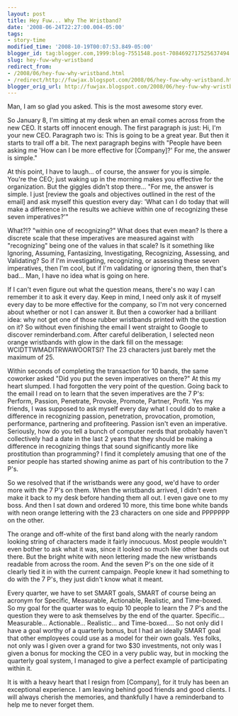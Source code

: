 ```yaml
---
layout: post
title: Hey Fuw... Why The Wristband?
date: '2008-06-24T22:27:00.004-05:00'
tags:
- story-time
modified_time: '2008-10-19T00:07:53.849-05:00'
blogger_id: tag:blogger.com,1999:blog-7551548.post-7084692717525637494
slug: hey-fuw-why-wristband
redirect_from: 
- /2008/06/hey-fuw-why-wristband.html
- /redirect/http://fuwjax.blogspot.com/2008/06/hey-fuw-why-wristband.html
blogger_orig_url: http://fuwjax.blogspot.com/2008/06/hey-fuw-why-wristband.html
---
```


Man, I am so glad you asked. This is the most awesome story ever.

So January 8, I'm sitting at my desk when an email comes across from the new CEO. It starts off innocent enough. The first paragraph is just: Hi, I'm your new CEO. Paragraph two is: This is going to be a great year. But then it starts to trail off a bit. The next paragraph begins with "People have been asking me 'How can I be more effective for [Company]?' For me, the answer is simple."

At this point, I have to laugh... of course, the answer for you is simple. You're the CEO; just waking up in the morning makes you effective for the organization. But the giggles didn't stop there... "For me, the answer is simple. I just [review the goals and objectives outlined in the rest of the email] and ask myself this question every day: 'What can I do today that will make a difference in the results we achieve within one of recognizing these seven imperatives?'"

What?!? "within one of recognizing?" What does that even mean? Is there a discrete scale that these imperatives are measured against with "recognizing" being one of the values in that scale? Is it something like Ignoring, Assuming, Fantasizing, Investigating, Recognizing, Assessing, and Validating? So if I'm investigating, recognizing, or assessing these seven imperatives, then I'm cool, but if I'm validating or ignoring them, then that's bad... Man, I have no idea what is going on here.

If I can't even figure out what the question means, there's no way I can remember it to ask it every day. Keep in mind, I need only ask it of myself every day to be more effective for the company, so I'm not very concerned about whether or not I can answer it. But then a coworker had a brilliant idea: why not get one of those rubber wristbands printed with the question on it? So without even finishing the email I went straight to Google to discover reminderband.com. After careful deliberation, I selected neon orange wristbands with glow in the dark fill on the message: WCIDTTWMADITRWAWOORTSI? The 23 characters just barely met the maximum of 25.

Within seconds of completing the transaction for 10 bands, the same coworker asked "Did you put the seven imperatives on there?" At this my heart slumped. I had forgotten the very point of the question. Going back to the email I read on to learn that the seven imperatives are the 7 P's: Perform, Passion, Penetrate, Provoke, Promote, Partner, Profit. Yes my friends, I was supposed to ask myself every day what I could do to make a difference in recognizing passion, penetration, provocation, promotion, performance, partnering and profiteering. Passion isn't even an imperative. Seriously, how do you tell a bunch of computer nerds that probably haven't collectively had a date in the last 2 years that they should be making a difference in recognizing things that sound significantly more like prostitution than programming? I find it completely amusing that one of the senior people has started showing anime as part of his contribution to the 7 P's.

So we resolved that if the wristbands were any good, we'd have to order more with the 7 P's on them. When the wristbands arrived, I didn't even make it back to my desk before handing them all out. I even gave one to my boss. And then I sat down and ordered 10 more, this time bone white bands with neon orange lettering with the 23 characters on one side and PPPPPPP on the other.

The orange and off-white of the first band along with the nearly random looking string of characters made it fairly innocuous. Most people wouldn't even bother to ask what it was, since it looked so much like other bands out there. But the bright white with neon lettering made the new wristbands readable from across the room. And the seven P's on the one side of it clearly tied it in with the current campaign. People knew it had something to do with the 7 P's, they just didn't know what it meant. 

Every quarter, we have to set SMART goals, SMART of course being an acronym for Specific, Measurable, Actionable, Realistic, and Time-boxed. So my goal for the quarter was to equip 10 people to learn the 7 P's and the question they were to ask themselves by the end of the quarter. Specific... Measurable... Actionable... Realistic... and Time-boxed.... So not only did I have a goal worthy of a quarterly bonus, but I had an ideally SMART goal that other employees could use as a model for their own goals. Yes folks, not only was I given over a grand for two $30 investments, not only was I given a bonus for mocking the CEO in a very public way, but in mocking the quarterly goal system, I managed to give a perfect example of participating within it.

It is with a heavy heart that I resign from [Company], for it truly has been an exceptional experience. I am leaving behind good friends and good clients. I will always cherish the memories, and thankfully I have a reminderband to help me to never forget them.